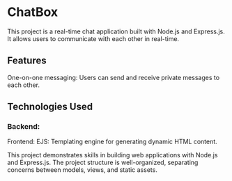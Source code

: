 # ChatBox
This project is a real-time chat application built with Node.js and Express.js. It allows users to communicate with each other in real-time.

<h2>Features</h2>
One-on-one messaging: Users can send and receive private messages to each other.

<h2>Technologies Used</h2>
<h3>Backend:</h3
Node.js: JavaScript runtime environment used to build the server-side logic of the application.
Express.js: Web framework for Node.js that simplifies building web applications.
<h3>Frontend:</h3>
EJS: Templating engine for generating dynamic HTML content.

This project demonstrates skills in building web applications with Node.js and Express.js.
The project structure is well-organized, separating concerns between models, views, and static assets.
